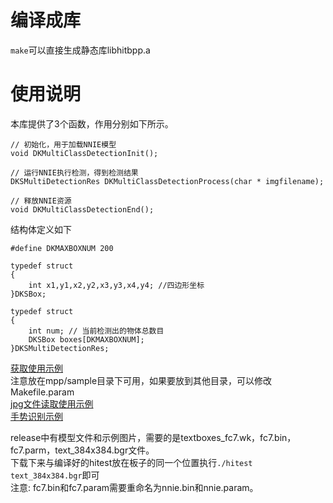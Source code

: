 # 编译成库

`make`可以直接生成静态库libhitbpp.a

# 使用说明

本库提供了3个函数，作用分别如下所示。

```
// 初始化，用于加载NNIE模型
void DKMultiClassDetectionInit();

// 运行NNIE执行检测，得到检测结果
DKSMultiDetectionRes DKMultiClassDetectionProcess(char * imgfilename);

// 释放NNIE资源
void DKMultiClassDetectionEnd();
```

结构体定义如下

```
#define DKMAXBOXNUM 200

typedef struct
{
    int x1,y1,x2,y2,x3,y3,x4,y4; //四边形坐标
}DKSBox;

typedef struct
{
    int num; // 当前检测出的物体总数目
    DKSBox boxes[DKMAXBOXNUM];
}DKSMultiDetectionRes;
```

[获取使用示例](https://github.com/FreshMOU/HiText/releases/download/v1.1/libHiText.zip)  
注意放在mpp/sample目录下可用，如果要放到其他目录，可以修改Makefile.param  
[jpg文件读取使用示例](https://github.com/FreshMOU/HiText/releases/download/v1.1/libHiText2.zip)  
[手势识别示例](https://github.com/FreshMOU/HiText/releases/download/v1.1/libHAND.zip)

release中有模型文件和示例图片，需要的是textboxes_fc7.wk，fc7.bin，fc7.parm，text_384x384.bgr文件。  
下载下来与编译好的hitest放在板子的同一个位置执行`./hitest text_384x384.bgr`即可  
注意: fc7.bin和fc7.param需要重命名为nnie.bin和nnie.param。

